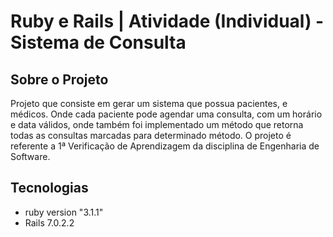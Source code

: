 # Ruby e Rails | Atividade (Individual) - Sistema de Consulta

## Sobre o Projeto
Projeto que consiste em gerar um sistema que possua pacientes, e médicos. Onde cada paciente pode agendar uma consulta, com um horário e data válidos, onde também foi implementado um método que retorna todas as consultas marcadas para determinado método.
 O projeto é referente a 1ª Verificação de Aprendizagem da disciplina de Engenharia de Software.

## Tecnologias

*   ruby version "3.1.1" 
*   Rails 7.0.2.2

